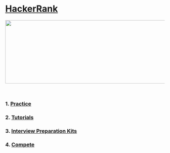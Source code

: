 # [HackerRank](https://www.hackerrank.com)
<p align="center">
    <img width="1000" height="200" src="https://github.com/AkashSingh3031/The-Complete-FAANG-Preparation/blob/master/images/HackerRank-1.png">
</p><br>
<!-- [![HackerRank](https://github.com/AkashSingh3031/The-Complete-FAANG-Preparation/blob/master/images/HackerRank-1.png)](https://www.hackerrank.com) -->

### 1. [Practice](https://www.hackerrank.com/dashboard)
### 2. [Tutorials](https://www.hackerrank.com/domains/tutorials)
### 3. [Interview Preparation Kits](https://www.hackerrank.com/interview/preparation-kits)
### 4. [Compete](https://www.hackerrank.com/contests)

<!-- 
### 1. [C](https://www.hackerrank.com/domains/c)

### 2. [C++](https://www.hackerrank.com/domains/cpp)

### 3. [Python](https://www.hackerrank.com/domains/python)

### 4. [Java](https://www.hackerrank.com/domains/java)

### 5. [30 Days of Code](https://www.hackerrank.com/domains/tutorials/30-days-of-code)

### 6. [10 Days of JavaScript](https://www.hackerrank.com/domains/tutorials/10-days-of-javascript)

### 7. [10 Days of Statistics](https://www.hackerrank.com/domains/tutorials/10-days-of-statistics)

### 8. [Interview Preparation Kit](https://www.hackerrank.com/interview/interview-preparation-kit)

### 9. Problem Solving
   - [Data Structures](https://www.hackerrank.com/domains/data-structures)
   - [Algorithms](https://www.hackerrank.com/domains/algorithms)

### 10. [SQL](https://www.hackerrank.com/domains/sql) -->
